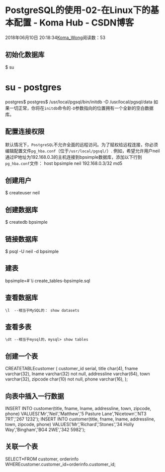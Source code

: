 # PostgreSQL的使用-02-在Linux下的基本配置 - Koma Hub - CSDN博客
2018年06月10日 20:18:34[Koma_Wong](https://me.csdn.net/Rong_Toa)阅读数：53
## 初始化数据库
$ su 
# su - postgres 
postgres$
postgres$ /usr/local/pgsql/bin/initdb -D /usr/local/pgsql/data
如果一切正常，你将在`initdb`命令的`-D`参数指向的位置拥有一个全新的空白数据库。
## [](https://github.com/rtoax/SQL/blob/master/PostgreSQL-01.md#%E9%85%8D%E7%BD%AE%E8%BF%9E%E6%8E%A5%E6%9D%83%E9%99%90)配置连接权限
默认情况下，`PostgreSQL`不允许全面的远程访问。为了赋权给远程连接，你必须编辑配置文件`pg_hba.conf`（位于`/usr/local/pgsql/`）. 例如，希望允许用户neil通过IP地址为192.168.0.3的主机连接到bpsimple数据库，添加以下行到`pg_hba.conf`文件：
    host bpsimple neil 192.168.0.3/32 md5
## [](https://github.com/rtoax/SQL/blob/master/PostgreSQL-01.md#%E5%88%9B%E5%BB%BA%E7%94%A8%E6%88%B7)创建用户
$ createuser neil
## [](https://github.com/rtoax/SQL/blob/master/PostgreSQL-01.md#%E5%88%9B%E5%BB%BA%E6%95%B0%E6%8D%AE%E5%BA%93)创建数据库
$ createdb bpsimple
## [](https://github.com/rtoax/SQL/blob/master/PostgreSQL-01.md#%E9%93%BE%E6%8E%A5%E6%95%B0%E6%8D%AE%E5%BA%93)链接数据库
$ psql -U neil -d bpsimple
## [](https://github.com/rtoax/SQL/blob/master/PostgreSQL-01.md#%E5%BB%BA%E8%A1%A8)建表
bpsimple=# \i create_tables-bpsimple.sql
## [](https://github.com/rtoax/SQL/blob/master/PostgreSQL-01.md#%E6%9F%A5%E7%9C%8B%E6%95%B0%E6%8D%AE%E5%BA%93)查看数据库
```
\l  --相当于MySQL的： show datasets
```
## [](https://github.com/rtoax/SQL/blob/master/PostgreSQL-01.md#%E6%9F%A5%E7%9C%8B%E5%A4%9A%E8%A1%A8)查看多表
```
\dt --相当于mysql的，mysql> show tables
```
## [](https://github.com/rtoax/SQL/blob/master/PostgreSQL-01.md#%E5%88%9B%E5%BB%BA%E4%B8%80%E4%B8%AA%E8%A1%A8)创建一个表
CREATETABLEcustomer ( 
    customer_id serial, 
    title char(4), 
    fname varchar(32), 
    lname varchar(32) not null, 
    addressline varchar(64), 
    town varchar(32), 
    zipcode char(10) not null, 
    phone varchar(16), 
);
## [](https://github.com/rtoax/SQL/blob/master/PostgreSQL-01.md#%E5%90%91%E8%A1%A8%E4%B8%AD%E6%8F%92%E5%85%A5%E4%B8%80%E8%A1%8C%E6%95%B0%E6%8D%AE)向表中插入一行数据
INSERT INTO customer(title, fname, lname, addressline, town, zipcode, phone) 
VALUES('Mr','Neil','Matthew','5 Pasture Lane','Nicetown','NT3 7RT','267 1232'); 
INSERT INTO customer(title, fname, lname, addressline, town, zipcode, phone) 
VALUES('Mr','Richard','Stones','34 Holly Way','Bingham','BG4 2WE','342 5982');
## [](https://github.com/rtoax/SQL/blob/master/PostgreSQL-01.md#%E5%85%B3%E8%81%94%E4%B8%80%E4%B8%AA%E8%A1%A8)关联一个表
SELECT*FROM customer, orderinfo WHEREcustomer.customer_id=orderinfo.customer_id;
